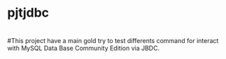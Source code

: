# pjtjdbc
#
#This project have a main gold try to test differents command  for interact  with MySQL Data Base Community Edition via JBDC.

